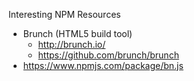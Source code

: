 
Interesting NPM Resources
* Brunch (HTML5 build tool)
  * http://brunch.io/
  * https://github.com/brunch/brunch
* https://www.npmjs.com/package/bn.js

